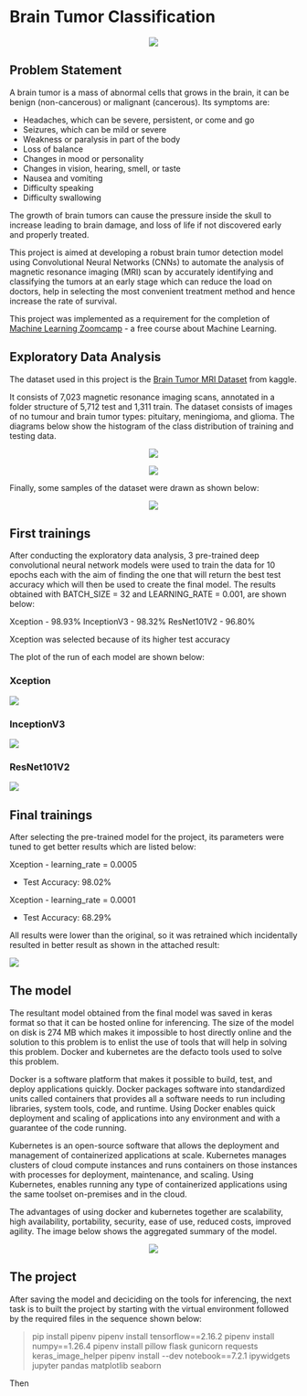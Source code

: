 # Brain Tumor Classification 

<p align="center">
  <img src="./images/brain_tumor_classification.jpg">
</p>



## Problem Statement
A brain tumor is a mass of abnormal cells that grows in the brain, it can be benign (non-cancerous) or malignant (cancerous). Its symptoms are:

- Headaches, which can be severe, persistent, or come and go
- Seizures, which can be mild or severe
- Weakness or paralysis in part of the body
- Loss of balance
- Changes in mood or personality
- Changes in vision, hearing, smell, or taste
- Nausea and vomiting
- Difficulty speaking
- Difficulty swallowing

The growth of brain tumors can cause the pressure inside the skull to increase leading to brain damage, and loss of life if not discovered early and properly treated.

This project is aimed at developing a robust brain tumor detection model using Convolutional Neural Networks (CNNs) to automate the analysis of magnetic resonance imaging (MRI) scan by accurately identifying and classifying the tumors at an early stage which can reduce the load on doctors, help in selecting the most convenient treatment method and hence increase the rate of survival.

This project was implemented as a requirement for the completion of [Machine Learning Zoomcamp](https://github.com/DataTalksClub/machine-learning-zoomcamp) - a free course about Machine Learning.



## Exploratory Data Analysis
The dataset used in this project is the [Brain Tumor MRI Dataset](https://www.kaggle.com/datasets/masoudnickparvar/brain-tumor-mri-dataset) from kaggle. 

It consists of 7,023 magnetic resonance imaging scans, annotated in a folder structure of 5,712 test and 1,311 train. The dataset consists of images of no tumour and brain tumor types: pituitary, meningioma, and glioma. The diagrams below show the histogram of the class distribution of training and testing data.

<p align="center">
  <img src="./images/train_data.jpg">
</p>

<p align="center">
  <img src="./images/test_data.jpg">
</p>

Finally, some samples of the dataset were drawn as shown below:

<p align="center">
  <img src="./images/sample_images.jpg">
</p>



## First trainings
After conducting the exploratory data analysis, 3 pre-trained deep convolutional neural network models were used to train the data for 10 epochs each with the aim of finding the one that will return the best test accuracy which will then be used to create the final model. The results obtained with BATCH_SIZE = 32 and LEARNING_RATE = 0.001, are shown below:

Xception - 98.93%
InceptionV3 - 98.32%
ResNet101V2 - 96.80%

Xception was selected because of its higher test accuracy

The plot of the run of each model are shown below:

### Xception
<p align="left">
  <img src="./images/Xception_result.jpg">
</p>

### InceptionV3
<p align="left">
  <img src="./images/InceptionV3_result.jpg">
</p>

### ResNet101V2
<p align="left">
  <img src="./images/ResNet101V_result.jpg">
</p>



## Final trainings
After selecting the pre-trained model for the project, its parameters were tuned to get better results which are listed below:

Xception - learning_rate = 0.0005
- Test Accuracy: 98.02%

Xception - learning_rate = 0.0001
- Test Accuracy: 68.29%

All results were lower than the original, so it was retrained which incidentally resulted in better result as shown in the attached result:

<p align="left">
  <img src="./images/Xception_final.jpg">
</p>



## The model
The resultant model obtained from the final model was saved in keras format so that it can be hosted online for inferencing. The size of the model on disk is 274 MB which makes it impossible to host directly online and the solution to this problem is to enlist the use of tools that will help in solving this problem. Docker and kubernetes are the defacto tools used to solve this problem. 

Docker is a software platform that makes it possible to build, test, and deploy applications quickly. Docker packages software into standardized units called containers that provides all a software needs to run including libraries, system tools, code, and runtime. Using Docker enables quick deployment and scaling of applications into any environment and with a guarantee of the code running.

Kubernetes is an open-source software that allows the deployment and management of containerized applications at scale. Kubernetes manages clusters of cloud compute instances and runs containers on those instances with processes for deployment, maintenance, and scaling. Using Kubernetes, enables running any type of containerized applications using the same toolset on-premises and in the cloud.

The advantages of using docker and kubernetes together are scalability, high availability, portability, security, ease of use, reduced costs, improved agility. The image below shows the aggregated summary of the model.

 <p align="center">
  <img src="./images/InceptionV3_params.jpg">
</p>



## The project
After saving the model and deciciding on the tools for inferencing, the next task is to built the project by 
starting with the virtual environment followed by the required files in the sequence shown below:

> pip install pipenv
> pipenv install tensorflow==2.16.2
> pipenv install numpy==1.26.4
> pipenv install pillow flask gunicorn requests keras_image_helper
> pipenv install --dev notebook==7.2.1 ipywidgets jupyter pandas matplotlib seaborn

Then 